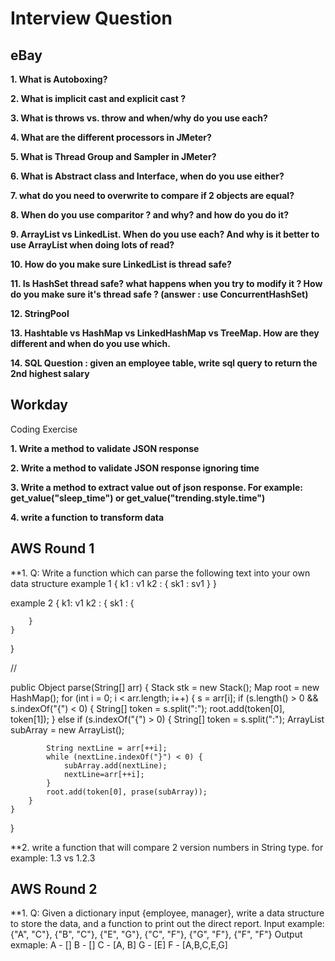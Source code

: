 # Interview Question

## eBay

**1. What is Autoboxing?**

**2. What is implicit cast and explicit cast ?**

**3. What is throws vs. throw and when/why do you use each?**

**4. What are the different processors in JMeter?**

**5. What is Thread Group and Sampler  in JMeter?**

**6. What is Abstract class and Interface, when do you use either?**

**7. what do you need to overwrite to compare if 2 objects are equal?**

**8. When do you use comparitor ?  and why?  and how do you do it?**

**9. ArrayList vs LinkedList.  When do you use each?  And why is it better to use ArrayList when doing lots of read?**

**10. How do you make sure LinkedList is thread safe?**

**11. Is HashSet thread safe?  what happens when you try to modify it ?  How do you make sure it's thread safe ? (answer : use ConcurrentHashSet)**

**12. StringPool**

**13. Hashtable vs HashMap vs LinkedHashMap vs TreeMap.  How are they different and when do you use which.**


**14. SQL Question : given an employee table, write sql query to return the 2nd highest salary**


## Workday
Coding Exercise

**1. Write a method to validate JSON response**

**2. Write a method to validate JSON response ignoring time**

**3. Write a method to extract value out of json response. For example: get_value("sleep_time") or get_value("trending.style.time")**

**4. write a function to transform data**

## AWS Round 1

**1. Q: Write a function which can parse the following text into your own data structure
example 1
{
   k1 : v1
   k2 : {
       sk1 : sv1
   }
}

example 2
{
    k1: v1
    k2 : {
        sk1 : {
                
        }
    }
}

//

public Object parse(String[] arr) {
    Stack stk = new Stack();
    Map root = new HashMap();
    for (int i = 0; i < arr.length; i++) {
        s = arr[i];
        if (s.length() > 0 && s.indexOf("{") < 0) {
            String[] token = s.split(":");
            root.add(token[0], token[1]);
        } else if (s.indexOf("{") > 0) {
            String[] token = s.split(":");
            ArrayList subArray = new ArrayList();
            
            String nextLine = arr[++i];
            while (nextLine.indexOf("}") < 0) {
                subArray.add(nextLine);
                nextLine=arr[++i];
            }
            root.add(token[0], prase(subArray));
        }
    }
}

**2. write a function that will compare 2 version numbers in String type.  for example: 1.3 vs 1.2.3



## AWS Round 2
**1. Q: Given a dictionary input {employee, manager}, write a data structure to store the data, and a function to print out the direct report. 
Input example: 
{"A", "C"},
{"B", "C"},
{"E", "G"},
{"C", "F"},
{"G", "F"},
{"F", "F"}
Output exmaple:
A - []
B - []
C - [A, B]
G - [E]
F - [A,B,C,E,G]



